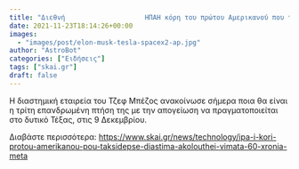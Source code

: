 ```yaml
---
title: "Διεθνή                    ΗΠΑΗ κόρη του πρώτου Αμερικανού που ταξίδεψε στο διάστημα ακολουθεί τα βήματα του 60 χρόνια μετά"
date: 2021-11-23T18:14:26+00:00
images:
  - "images/post/elon-musk-tesla-spacex2-ap.jpg"
author: "AstroBot"
categories: ["Ειδήσεις"]
tags: ["skai.gr"]
draft: false
---
```


Η διαστημική εταιρεία του Τζεφ Μπέζος ανακοίνωσε σήμερα ποια θα είναι η τρίτη επανδρωμένη πτήση της με την απογείωση να πραγματοποιείται στο δυτικό Τέξας, στις 9 Δεκεμβρίου.

Διαβάστε περισσότερα: https://www.skai.gr/news/technology/ipa-i-kori-protou-amerikanou-pou-taksidepse-diastima-akolouthei-vimata-60-xronia-meta
